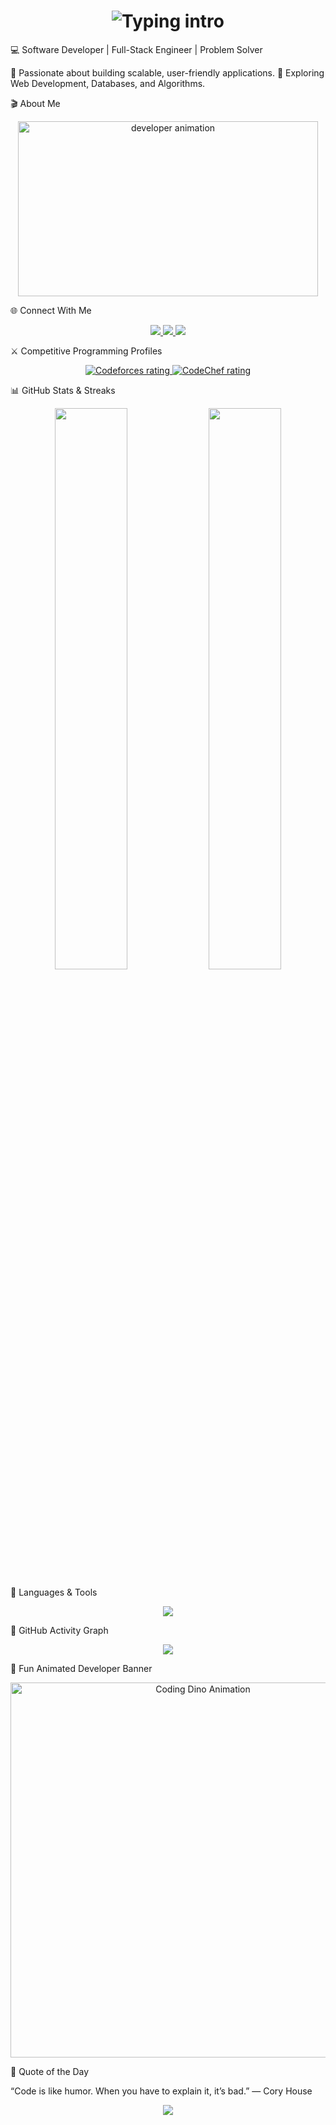 <h1 align="center"> <img src="https://readme-typing-svg.herokuapp.com?font=Fira+Code&size=28&duration=3000&pause=800&color=00C0FF&center=true&vCenter=true&width=600&lines=Hey+there!+👋;I'm+Pranav+Kumar+Bandaram!;Full-Stack+Engineer+%7C+Problem+Solver+%7C+Tech+Enthusiast" alt="Typing intro" /> </h1>
💻 Software Developer | Full-Stack Engineer | Problem Solver

🚀 Passionate about building scalable, user-friendly applications.
🎯 Exploring Web Development, Databases, and Algorithms.

🎬 About Me
<p align="center"> <img src="https://github.com/Bitshifter-9/Bitshifter-9/assets/your-gif-id/developer-coding.gif" width="480" height="280" alt="developer animation"> </p>
🌐 Connect With Me
<p align="center"> <a href="https://www.linkedin.com/in/pranav-kumar-bandaram/" target="_blank"> <img src="https://img.shields.io/badge/LinkedIn-0A66C2?style=for-the-badge&logo=linkedin&logoColor=white"/> </a> <a href="mailto:bandarampranav@gmail.com"> <img src="https://img.shields.io/badge/Email-D14836?style=for-the-badge&logo=gmail&logoColor=white"/> </a> <a href="https://portfolio-git-main-pranavs-projects-571017c0.vercel.app/" target="_blank"> <img src="https://img.shields.io/badge/Portfolio-00BFFF?style=for-the-badge&logo=vercel&logoColor=white"/> </a> </p>
⚔️ Competitive Programming Profiles
<p align="center"> <a href="https://codeforces.com/profile/Bit_shifter"> <img src="https://cp-logo.vercel.app/codeforces/Bit_shifter" alt="Codeforces rating"/> </a> <a href="https://www.codechef.com/users/bit_shifter_09"> <img src="https://cp-logo.vercel.app/codechef/bit_shifter_09" alt="CodeChef rating"/> </a> </p>
📊 GitHub Stats & Streaks
<p align="center"> <img width="48%" src="https://github-readme-stats.vercel.app/api?username=Bitshifter-9&show_icons=true&theme=tokyonight" /> <img width="48%" src="https://streak-stats.demolab.com?user=Bitshifter-9&theme=tokyonight&border_radius=5" /> </p>
🧠 Languages & Tools
<p align="center"> <img src="https://skillicons.dev/icons?i=html,css,js,react,nodejs,express,python,mongodb,postgresql,git,github,vscode,vercel" /> </p>
🌈 GitHub Activity Graph
<p align="center"> <img src="https://github-readme-activity-graph.vercel.app/graph?username=Bitshifter-9&theme=react-dark&bg_color=0d1117&hide_border=true&line=00bfff&point=00ffff" /> </p>
🧩 Fun Animated Developer Banner
<p align="center"> <img src="https://raw.githubusercontent.com/saadeghi/saadeghi/master/dino.gif" width="600" alt="Coding Dino Animation"/> </p>
💬 Quote of the Day

“Code is like humor. When you have to explain it, it’s bad.” — Cory House

<p align="center"> <img src="https://img.shields.io/badge/Made%20with%20❤️%20by%20Pranav-ff69b4?style=for-the-badge"/> </p>
